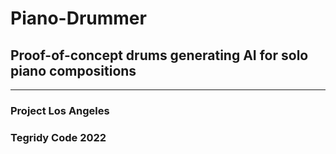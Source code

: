 # Piano-Drummer
## Proof-of-concept drums generating AI for solo piano compositions

***

### Project Los Angeles
### Tegridy Code 2022
